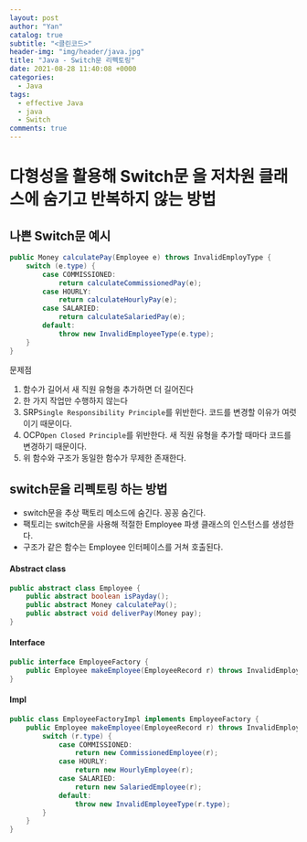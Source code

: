 ```yaml
---
layout: post
author: "Yan"
catalog: true
subtitle: "<클린코드>"
header-img: "img/header/java.jpg"
title: "Java - Switch문 리펙토링"
date: 2021-08-28 11:40:08 +0000
categories:
  - Java
tags:
  - effective Java
  - java
  - Switch
comments: true
---
```


# 다형성을 활용해 Switch문 을 저차원 클래스에 숨기고 반복하지 않는 방법

## 나쁜 Switch문 예시
```java
public Money calculatePay(Employee e) throws InvalidEmployType {
    switch (e.type) {
        case COMMISSIONED:
            return calculateCommissionedPay(e);
        case HOURLY:
            return calculateHourlyPay(e);
        case SALARIED:
            return calculateSalariedPay(e);
        default:
            throw new InvalidEmployeeType(e.type);
    }
}
```
문제점
1. 함수가 길어서 새 직원 유형을 추가하면 더 길어진다
2. 한 가지 작업만 수행하지 않는다
3. SRP`Single Responsibility Principle`를 위반한다. 코드를 변경할 이유가 여럿이기 때문이다.
4. OCP`Open Closed Principle`를 위반한다. 새 직원 유형을 추가할 때마다 코드를 변경하기 때문이다.
5. 위 함수와 구조가 동일한 함수가 무제한 존재한다.

## switch문을 리펙토링 하는 방법

- switch문을 추상 팩토리 메소드에 숨긴다. 꽁꽁 숨긴다.
- 팩토리는 switch문을 사용해 적절한 Employee 파생 클래스의 인스턴스를 생성한다.
- 구조가 같은 함수는 Employee 인터페이스를 거쳐 호출된다. 

#### Abstract class
```java
public abstract class Employee {
    public abstract boolean isPayday();
    public abstract Money calculatePay();
    public abstract void deliverPay(Money pay);
}
```

#### Interface
```java
public interface EmployeeFactory {
    public Employee makeEmployee(EmployeeRecord r) throws InvalidEmployeeType;
}
```

#### Impl
```java
public class EmployeeFactoryImpl implements EmployeeFactory {
    public Employee makeEmployee(EmployeeRecord r) throws InvalidEmployeeType {
        switch (r.type) {
            case COMMISSIONED:
                return new CommissionedEmployee(r);
            case HOURLY:
                return new HourlyEmployee(r);
            case SALARIED:
                return new SalariedEmployee(r);
            default:
                throw new InvalidEmployeeType(r.type);
        }
    }
}
```